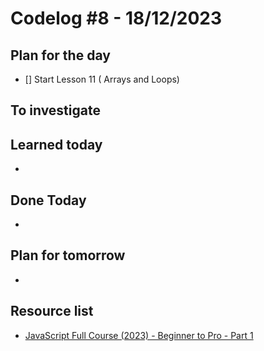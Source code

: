 # Codelog #8 - 18/12/2023



## Plan for the day
- [] Start Lesson 11 ( Arrays and Loops)
 


## To investigate



## Learned today
- 



## Done Today
- 



## Plan for tomorrow
- 



## Resource list
- [JavaScript Full Course (2023) - Beginner to Pro - Part 1](https://www.youtube.com/watch?v=SBmSRK3feww&list=PLghkhsW32AScslc5-k7f9A7cOFJI6gZbv&index=9)
